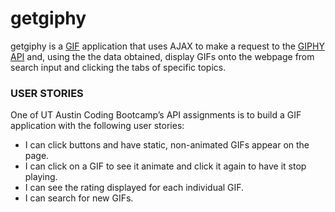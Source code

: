 # getgiphy
getgiphy is a <a href="https://en.wikipedia.org/wiki/GIF">GIF</a> application that uses AJAX to make a request to the <a href="https://giphy.com/">GIPHY API</a> and, using the the data obtained, display GIFs onto the webpage from search input and clicking the
tabs of specific topics.

### USER STORIES
One of UT Austin Coding Bootcamp’s API assignments is to build a GIF application with the following user stories:
* I can click buttons and have static, non-animated GIFs appear on the page.
* I can click on a GIF to see it animate and click it again to have it stop playing.
* I can see the rating displayed for each individual GIF.
* I can search for new GIFs.